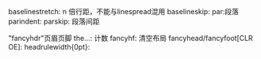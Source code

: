 baselinestretch: n 倍行距，不能与linespread混用
baselineskip:
par:段落
parindent: 
parskip: 段落间距

"fancyhdr"页眉页脚
the...: 计数
fancyhf: 清空布局
fancyhead/fancyfoot[CLR OE]: 
headrulewidth{0pt}:
